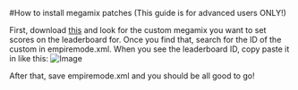 #How to install megamix patches
(This guide is for advanced users ONLY!)

First, download [this](http://https://raw.githubusercontent.com/Crafty-The-Fox/djh-ledaerboard-patches/main/Patches/megamix%20patch.txt "this") and look for the custom megamix you want to set scores on the leaderboard for. Once you find that, search for the ID of the custom in empiremode.xml. When you see the leaderboard ID, copy paste it in like this: ![Image](https://github.com/Crafty-The-Fox/djh-ledaerboard-patches/blob/main/Guides/images/leaderbaord%20megamix.JPG?raw=true)

After that, save empiremode.xml and you should be all good to go!
